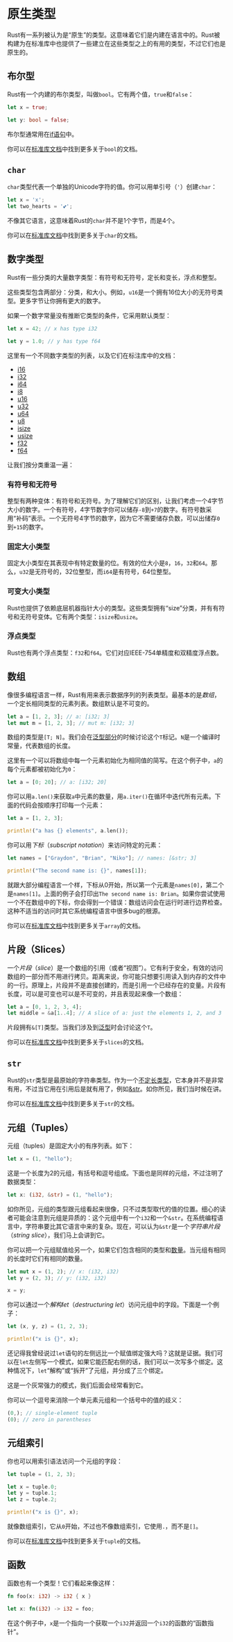 # 原生类型
Rust有一系列被认为是“原生”的类型。这意味着它们是内建在语言中的。Rust被构建为在标准库中也提供了一些建立在这些类型之上的有用的类型，不过它们也是原生的。

## 布尔型
Rust有一个内建的布尔类型，叫做`bool`。它有两个值，`true`和`false`：

```rust
let x = true;

let y: bool = false;
```

布尔型通常用在[if语句](http://doc.rust-lang.org/nightly/book/if.html)中。

你可以在[标准库文档](http://doc.rust-lang.org/nightly/std/primitive.bool.html)中找到更多关于`bool`的文档。

## `char`
`char`类型代表一个单独的Unicode字符的值。你可以用单引号（`'`）创建`char`：

```rust
let x = 'x';
let two_hearts = '💕';
```

不像其它语言，这意味着Rust的`char`并不是1个字节，而是4个。

你可以在[标准库文档](http://doc.rust-lang.org/nightly/std/primitive.char.html)中找到更多关于`char`的文档。

## 数字类型
Rust有一些分类的大量数字类型：有符号和无符号，定长和变长，浮点和整型。

这些类型包含两部分：分类，和大小。例如，`u16`是一个拥有16位大小的无符号类型。更多字节让你拥有更大的数字。

如果一个数字常量没有推断它类型的条件，它采用默认类型：

```rust
let x = 42; // x has type i32

let y = 1.0; // y has type f64
```

这里有一个不同数字类型的列表，以及它们在标注库中的文档：

* [i16](http://doc.rust-lang.org/nightly/std/primitive.i16.html)
* [i32](http://doc.rust-lang.org/nightly/std/primitive.i32.html)
* [i64](http://doc.rust-lang.org/nightly/std/primitive.i64.html)
* [i8](http://doc.rust-lang.org/nightly/std/primitive.i8.html)
* [u16](http://doc.rust-lang.org/nightly/std/primitive.u16.html)
* [u32](http://doc.rust-lang.org/nightly/std/primitive.u32.html)
* [u64](http://doc.rust-lang.org/nightly/std/primitive.u64.html)
* [u8](http://doc.rust-lang.org/nightly/std/primitive.u8.html)
* [isize](http://doc.rust-lang.org/nightly/std/primitive.isize.html)
* [usize](http://doc.rust-lang.org/nightly/std/primitive.usize.html)
* [f32](http://doc.rust-lang.org/nightly/std/primitive.f32.html)
* [f64](http://doc.rust-lang.org/nightly/std/primitive.f64.html)

让我们按分类重温一遍：

### 有符号和无符号
整型有两种变体：有符号和无符号。为了理解它们的区别，让我们考虑一个4字节大小的数字。一个有符号，4字节数字你可以储存`-8`到`+7`的数字。有符号数采用“补码”表示。一个无符号4字节的数字，因为它不需要储存负数，可以出储存`0`到`+15`的数字。

### 固定大小类型
固定大小类型在其表现中有特定数量的位。有效的位大小是`8`，`16`，`32`和`64`。那么，`u32`是无符号的，32位整型，而`i64`是有符号，64位整型。

### 可变大小类型
Rust也提供了依赖底层机器指针大小的类型。这些类型拥有“size”分类，并有有符号和无符号变体。它有两个类型：`isize`和`usize`。

### 浮点类型
Rust也有两个浮点类型：`f32`和`f64`。它们对应IEEE-754单精度和双精度浮点数。

## 数组
像很多编程语言一样，Rust有用来表示数据序列的列表类型。最基本的是*数组*，一个定长相同类型的元素列表。数组默认是不可变的。

```rust
let a = [1, 2, 3]; // a: [i32; 3]
let mut m = [1, 2, 3]; // mut m: [i32; 3]
```

数组的类型是`[T; N]`。我们会在[泛型部分](http://doc.rust-lang.org/nightly/book/generics.html)的时候讨论这个`T`标记。`N`是一个编译时常量，代表数组的长度。

这里有一个可以将数组中每一个元素初始化为相同值的简写。在这个例子中，`a`的每个元素都被初始化为`0`：

```rust
let a = [0; 20]; // a: [i32; 20]
```

你可以用`a.len()`来获取`a`中元素的数量，用`a.iter()`在循环中迭代所有元素。下面的代码会按顺序打印每一个元素：

```rust
let a = [1, 2, 3];

println!("a has {} elements", a.len());
```

你可以用*下标*（*subscript notation*）来访问特定的元素：

```rust
let names = ["Graydon", "Brian", "Niko"]; // names: [&str; 3]

println!("The second name is: {}", names[1]);
```

就跟大部分编程语言一个样，下标从0开始，所以第一个元素是`names[0]`，第二个是`names[1]`。上面的例子会打印出`The second name is: Brian`。如果你尝试使用一个不在数组中的下标，你会得到一个错误：数组访问会在运行时进行边界检查。这种不适当的访问时其它系统编程语言中很多bug的根源。

你可以在[标准库文档](http://doc.rust-lang.org/nightly/std/primitive.array.html)中找到更多关于`array`的文档。

## 片段（Slices）
一个*片段*（*slice*）是一个数组的引用（或者“视图”）。它有利于安全，有效的访问数组的一部分而不用进行拷贝。距离来说，你可能只想要引用读入到内存的文件中的一行。原理上，片段并不是直接创建的，而是引用一个已经存在的变量。片段有长度，可以是可变也可以是不可变的，并且表现起来像一个数组：

```rust
let a = [0, 1, 2, 3, 4];
let middle = &a[1..4]; // A slice of a: just the elements 1, 2, and 3
```

片段拥有`&[T]`类型。当我们涉及到[泛型](http://doc.rust-lang.org/nightly/book/generics.html)时会讨论这个`T`。

你可以在[标准库文档](http://doc.rust-lang.org/nightly/std/primitive.slice.html)中找到更多关于`slices`的文档。


## `str`
Rust的`str`类型是最原始的字符串类型。作为一个[不定长类型](http://doc.rust-lang.org/nightly/book/unsized-types.html)，它本身并不是非常有用，不过当它用在引用后是就有用了，例如[&str](http://doc.rust-lang.org/nightly/book/strings.html)。如你所见，我们当时候在讲。

你可以在[标准库文档](http://doc.rust-lang.org/nightly/std/primitive.str.html)中找到更多关于`str`的文档。

## 元组（Tuples）
元组（tuples）是固定大小的有序列表。如下：

```rust
let x = (1, "hello");
```

这是一个长度为2的元组，有括号和逗号组成。下面也是同样的元组，不过注明了数据类型：

```rust
let x: (i32, &str) = (1, "hello");
```

如你所见，元组的类型跟元组看起来很像，只不过类型取代的值的位置。细心的读者可能会注意到元组是异质的：这个元组中有一个`i32`和一个`&str`。在系统编程语言中，字符串要比其它语言中来的复杂。现在，可以认为`&str`是一个*字符串片段*（*string slice*），我们马上会讲到它。

你可以把一个元组赋值给另一个，如果它们包含相同的类型和[数量](http://doc.rust-lang.org/nightly/book/glossary.html#arity)。当元组有相同的长度时它们有相同的数量。

```rust
let mut x = (1, 2); // x: (i32, i32)
let y = (2, 3); // y: (i32, i32)

x = y;
```

你可以通过一个*解构let*（*destructuring let*）访问元组中的字段。下面是一个例子：

```rust
let (x, y, z) = (1, 2, 3);

println!("x is {}", x);
```

还记得我曾经说过`let`语句的左侧远比一个赋值绑定强大吗？这就是证据。我们可以在`let`左侧写一个模式，如果它能匹配右侧的话，我们可以一次写多个绑定。这种情况下，`let`“解构”或“拆开”了元组，并分成了三个绑定。

这是一个灰常强力的模式，我们后面会经常看到它。

你可以一个逗号来消除一个单元素元组和一个括号中的值的歧义：

```rust
(0,); // single-element tuple
(0); // zero in parentheses
```

## 元组索引
你也可以用索引语法访问一个元组的字段：

```rust
let tuple = (1, 2, 3);

let x = tuple.0;
let y = tuple.1;
let z = tuple.2;

println!("x is {}", x);
```

就像数组索引，它从`0`开始，不过也不像数组索引，它使用`.`，而不是`[]`。

你可以在[标准库文档](http://doc.rust-lang.org/nightly/std/primitive.tuple.html)中找到更多关于`tuple`的文档。

## 函数
函数也有一个类型！它们看起来像这样：

```rust
fn foo(x: i32) -> i32 { x }

let x: fn(i32) -> i32 = foo;
```

在这个例子中，`x`是一个指向一个获取一个`i32`并返回一个`i32`的函数的“函数指针”。
